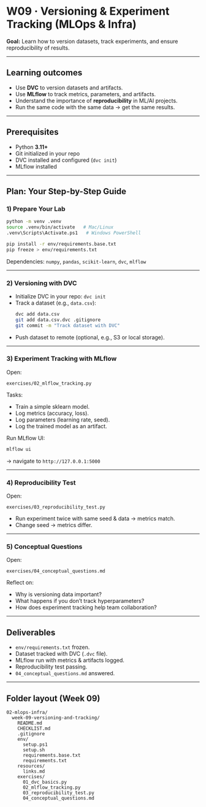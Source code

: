 # W09 · Versioning & Experiment Tracking (MLOps & Infra)

**Goal:** Learn how to version datasets, track experiments, and ensure reproducibility of results.

---

## Learning outcomes
- Use **DVC** to version datasets and artifacts.
- Use **MLflow** to track metrics, parameters, and artifacts.
- Understand the importance of **reproducibility** in ML/AI projects.
- Run the same code with the same data → get the same results.

---

## Prerequisites
- Python **3.11+**
- Git initialized in your repo
- DVC installed and configured (`dvc init`)
- MLflow installed

---

## Plan: Your Step-by-Step Guide

### 1) Prepare Your Lab
```bash
python -m venv .venv
source .venv/bin/activate   # Mac/Linux
.venv\Scripts\Activate.ps1   # Windows PowerShell

pip install -r env/requirements.base.txt
pip freeze > env/requirements.txt
```

Dependencies: `numpy`, `pandas`, `scikit-learn`, `dvc`, `mlflow`

---

### 2) Versioning with DVC
- Initialize DVC in your repo: `dvc init`
- Track a dataset (e.g., `data.csv`):  
  ```bash
  dvc add data.csv
  git add data.csv.dvc .gitignore
  git commit -m "Track dataset with DVC"
  ```
- Push dataset to remote (optional, e.g., S3 or local storage).

---

### 3) Experiment Tracking with MLflow
Open:
```
exercises/02_mlflow_tracking.py
```
Tasks:
- Train a simple sklearn model.
- Log metrics (accuracy, loss).
- Log parameters (learning rate, seed).
- Log the trained model as an artifact.

Run MLflow UI:
```bash
mlflow ui
```
→ navigate to `http://127.0.0.1:5000`

---

### 4) Reproducibility Test
Open:
```
exercises/03_reproducibility_test.py
```
- Run experiment twice with same seed & data → metrics match.
- Change seed → metrics differ.

---

### 5) Conceptual Questions
Open:
```
exercises/04_conceptual_questions.md
```
Reflect on:
- Why is versioning data important?
- What happens if you don’t track hyperparameters?
- How does experiment tracking help team collaboration?

---

## Deliverables
- `env/requirements.txt` frozen.
- Dataset tracked with DVC (`.dvc` file).
- MLflow run with metrics & artifacts logged.
- Reproducibility test passing.
- `04_conceptual_questions.md` answered.

---

## Folder layout (Week 09)
```
02-mlops-infra/
  week-09-versioning-and-tracking/
    README.md
    CHECKLIST.md
    .gitignore
    env/
      setup.ps1
      setup.sh
      requirements.base.txt
      requirements.txt
    resources/
      links.md
    exercises/
      01_dvc_basics.py
      02_mlflow_tracking.py
      03_reproducibility_test.py
      04_conceptual_questions.md
```
